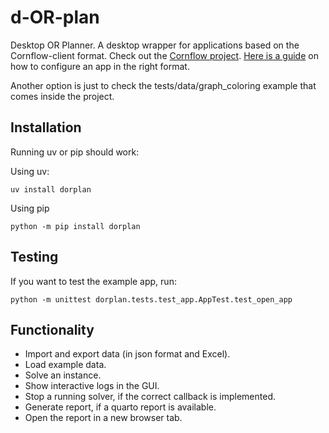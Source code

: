 # d-OR-plan

Desktop OR Planner. A desktop wrapper for applications based on the Cornflow-client format. Check out the [Cornflow project](https://github.com/baobabsoluciones/cornflow).
[Here is a guide](https://baobabsoluciones.github.io/cornflow/guides/deploy_solver_new.html) on how to configure an app in the right format.

Another option is just to check the tests/data/graph_coloring example that comes inside the project. 

## Installation

Running uv or pip should work:

Using uv:

```
uv install dorplan
```

Using pip
```
python -m pip install dorplan
```

## Testing

If you want to test the example app, run:

```commandline
python -m unittest dorplan.tests.test_app.AppTest.test_open_app
```

## Functionality

* Import and export data (in json format and Excel).
* Load example data.
* Solve an instance.
* Show interactive logs in the GUI.
* Stop a running solver, if the correct callback is implemented.
* Generate report, if a quarto report is available.
* Open the report in a new browser tab.